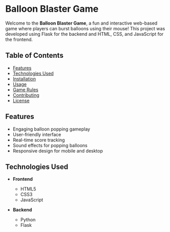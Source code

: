 # Balloon Blaster Game  

Welcome to the **Balloon Blaster Game**, a fun and interactive web-based game where players can burst balloons using their mouse! This project was developed using Flask for the backend and HTML, CSS, and JavaScript for the frontend.  

## Table of Contents  

- [Features](#features)  
- [Technologies Used](#technologies-used)  
- [Installation](#installation)  
- [Usage](#usage)  
- [Game Rules](#game-rules)  
- [Contributing](#contributing)  
- [License](#license)  

## Features  

- Engaging balloon popping gameplay  
- User-friendly interface  
- Real-time score tracking  
- Sound effects for popping balloons  
- Responsive design for mobile and desktop  

## Technologies Used  

- **Frontend**  
  - HTML5  
  - CSS3  
  - JavaScript  
  
- **Backend**  
  - Python  
  - Flask   
